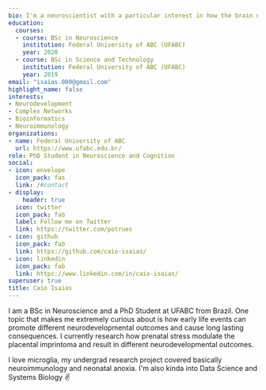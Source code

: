 ```yaml
---
bio: I'm a neuroscientist with a particular interest in how the brain develop and which factors modulate this process in good or bad ways.
education:
  courses:
  - course: BSc in Neuroscience
    institution: Federal University of ABC (UFABC)
    year: 2020
  - course: BSc in Science and Technology
    institution: Federal University of ABC (UFABC)
    year: 2019
email: "isaias.000@gmail.com"
highlight_name: false
interests:
- Neurodevelopment
- Complex Networks
- Bioinformatics
- Neuroimmunology
organizations:
- name: Federal University of ABC
  url: https://www.ufabc.edu.br/
role: PhD Student in Neuroscience and Cognition
social:
- icon: envelope
  icon_pack: fas
  link: /#contact
- display:
    header: true
  icon: twitter
  icon_pack: fab
  label: Follow me on Twitter
  link: https://twitter.com/potrues
- icon: github
  icon_pack: fab
  link: https://github.com/caio-isaias/
- icon: linkedin
  icon_pack: fab
  link: https://www.linkedin.com/in/caio-isaias/
superuser: true
title: Caio Isaias
---
```


I am a BSc in Neuroscience and a PhD Student at UFABC from Brazil. One topic that makes me extremely curious about is how early life events can promote different neurodevelopmental outcomes and cause long lasting consequences. I currently research how prenatal stress modulate the placental imprintoma and result in different neurodevelopmental outcomes.

I love microglia, my undergrad research project covered basically neuroimmunology and neonatal anoxia. I'm also kinda into Data Science and Systems Biology :v: 

<!--  
{{< icon name="download" pack="fas" >}} Download my {{< staticref "..." "newtab" >}}resumé{{< /staticref >}}.
--> 